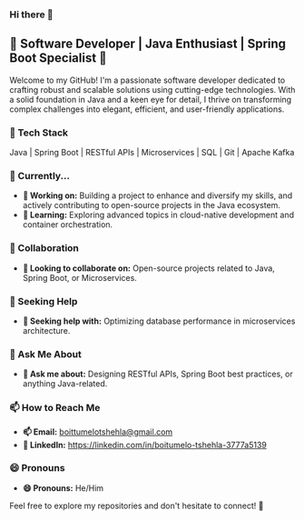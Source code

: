 ### Hi there 👋

<!--
**B-Tshehla/B-Tshehla** is a ✨ _special_ ✨ repository because its `README.md` (this file) appears on your GitHub profile.

Here are some ideas to get you started:

- 🔭 I’m currently working on ...
- 🌱 I’m currently learning ...
- 👯 I’m looking to collaborate on ...
- 🤔 I’m looking for help with ...
- 💬 Ask me about ...
- 📫 How to reach me: ...
- 😄 Pronouns: ...
- ⚡ Fun fact: ...
-->

## 🚀 Software Developer | Java Enthusiast | Spring Boot Specialist 🌱

Welcome to my GitHub! I'm a passionate software developer dedicated to crafting robust and scalable solutions using cutting-edge technologies. With a solid foundation in Java and a keen eye for detail, I thrive on transforming complex challenges into elegant, efficient, and user-friendly applications.

### 🔧 Tech Stack
Java | Spring Boot | RESTful APIs | Microservices | SQL | Git | Apache Kafka

### 🌱 Currently...
- **🔭 Working on:** Building a project to enhance and diversify my skills, and actively contributing to open-source projects in the Java ecosystem.
- **🌱 Learning:** Exploring advanced topics in cloud-native development and container orchestration.

### 👯 Collaboration
- **👯 Looking to collaborate on:** Open-source projects related to Java, Spring Boot, or Microservices.

### 🤔 Seeking Help
- **🤔 Seeking help with:** Optimizing database performance in microservices architecture.

### 💬 Ask Me About
- **💬 Ask me about:** Designing RESTful APIs, Spring Boot best practices, or anything Java-related.

### 📫 How to Reach Me
- **📫 Email:** boittumelotshehla@gmail.com
- **🔗 LinkedIn:** https://linkedin.com/in/boitumelo-tshehla-3777a5139

### 😄 Pronouns
- **😄 Pronouns:** He/Him

Feel free to explore my repositories and don't hesitate to connect! 🚀
